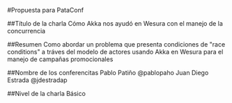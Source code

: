 #Propuesta para PataConf

##Título de la charla
Cómo Akka nos ayudó en Wesura con el manejo de la concurrencia

##Resumen
Como abordar un problema que presenta condiciones de "race conditions" a tráves del modelo de actores usando Akka en Wesura para el manejo de campañas promocionales

##Nombre de los conferencitas
Pablo Patiño @pablopaho
Juan Diego Estrada @jdestradap

##Nivel de la charla
Básico
